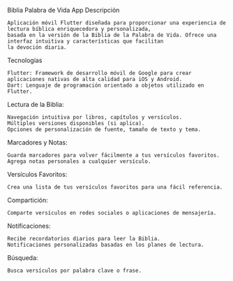 Biblia Palabra de Vida App
Descripción

    Aplicación móvil Flutter diseñada para proporcionar una experiencia de lectura bíblica enriquecedora y personalizada,
    basada en la versión de la Biblia de la Palabra de Vida. Ofrece una interfaz intuitiva y características que facilitan
    la devoción diaria.

Tecnologías

    Flutter: Framework de desarrollo móvil de Google para crear aplicaciones nativas de alta calidad para iOS y Android.
    Dart: Lenguaje de programación orientado a objetos utilizado en Flutter.


Lectura de la Biblia:

    Navegación intuitiva por libros, capítulos y versículos.
    Múltiples versiones disponibles (si aplica).
    Opciones de personalización de fuente, tamaño de texto y tema.

Marcadores y Notas:

    Guarda marcadores para volver fácilmente a tus versículos favoritos.
    Agrega notas personales a cualquier versículo.

Versículos Favoritos:

    Crea una lista de tus versículos favoritos para una fácil referencia.

Compartición:

    Comparte versículos en redes sociales o aplicaciones de mensajería.

Notificaciones:

    Recibe recordatorios diarios para leer la Biblia.
    Notificaciones personalizadas basadas en los planes de lectura.

Búsqueda:

    Busca versículos por palabra clave o frase.
